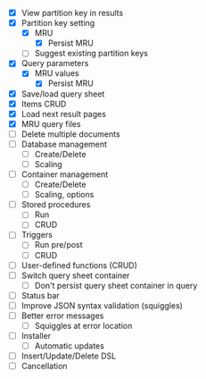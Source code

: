 - [x] View partition key in results
- [x] Partition key setting
	- [x] MRU
		- [x] Persist MRU
	- [ ] Suggest existing partition keys
- [x] Query parameters
	- [x] MRU values
		- [x] Persist MRU
- [x] Save/load query sheet
- [x] Items CRUD
- [x] Load next result pages
- [x] MRU query files
- [ ] Delete multiple documents
- [ ] Database management
	- [ ] Create/Delete
	- [ ] Scaling
- [ ] Container management
	- [ ] Create/Delete
	- [ ] Scaling, options
- [ ] Stored procedures
	- [ ] Run
	- [ ] CRUD
- [ ] Triggers
	- [ ] Run pre/post
	- [ ] CRUD
- [ ] User-defined functions (CRUD)
- [ ] Switch query sheet container
	- [ ] Don't persist query sheet container in query
- [ ] Status bar
- [ ] Improve JSON syntax validation (squiggles)
- [ ] Better error messages
	- [ ] Squiggles at error location
- [ ] Installer
	- [ ] Automatic updates
- [ ] Insert/Update/Delete DSL
- [ ] Cancellation
